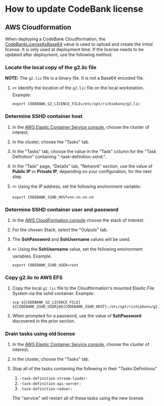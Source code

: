 # How to update CodeBank license

## AWS Cloudformation

When deploying a CodeBank Cloudformation, the
[CodeBankLicenseAsBase64](http://hub.codebank.com/aws-cloudformation-ecs-poc-simple/#senzinglicenseasbase64)
value is used to upload and create the initial license.
It is only used at deployment time.
If the license needs to be updated after deployment,
use the following method.

### Locate the local copy of the g2.lic file

**NOTE:** The `g2.lic` file is a binary file.  It is not a Base64 encoded file.

1. :pencil2: Identify the location of the `g2.lic` file on the local workstation.
   Example:

    ```console
    export CODEBANK_G2_LICENCE_FILE=/etc/opt/richiebono/g2.lic
    ```

### Determine SSHD container host

1. In the
   [AWS Elastic Container Service console](https://console.aws.amazon.com/ecs/home?#/clusters),
   choose the cluster of interest.
1. In the cluster, choose the "Tasks" tab.
1. In the "Tasks" tab, choose the value in the "Task" column for the "Task Definition" containing "-task-definition-sshd:".
1. In the "Task" page, "Details" tab, "Network" section, use the value of **Public IP** or **Private IP**,
   depending on your configuration, for the next step.

1. :pencil2: Using the IP address, set the following environment variable:

    ```console
    export CODEBANK_SSHD_HOST=nn.nn.nn.nn
    ```

### Determine SSHD container user and password

1. In the
   [AWS CloudFormation console](https://console.aws.amazon.com/cloudformation/home)
   choose the stack of interest.
1. For the chosen Stack, select the "Outputs" tab.
1. The **SshPassword** and **SshUsername** values will be used.
1. :pencil2: Using the **SshUsername** value, set the following environment variables.
   Example:

    ```console
    export CODEBANK_SSHD_USER=root
    ```

### Copy g2.lic to AWS EFS

1. Copy the local `g2.lic` file to the Cloudformation's mounted Elastic File System via the sshd container.
   Example:

    ```console
    scp ${CODEBANK_G2_LICENCE_FILE} ${CODEBANK_SSHD_USER}@${CODEBANK_SSHD_HOST}:/etc/opt/richiebono/g2.lic
    ```

1. When prompted for a password, use the value of **SshPassword** discovered in the prior section.

### Drain tasks using old license

1. In the
   [AWS Elastic Container Service console](https://console.aws.amazon.com/ecs/home?#/clusters),
   choose the cluster of interest.
1. In the cluster, choose the "Tasks" tab.
1. Stop all of the tasks containing the following in their "Tasks Definitions"
    1. `-task-definition-stream-loader:`
    1. `-task-definition-api-server:`
    1. `-task-definition-redoer:`

   The "service" will restart all of these tasks using the new license.
